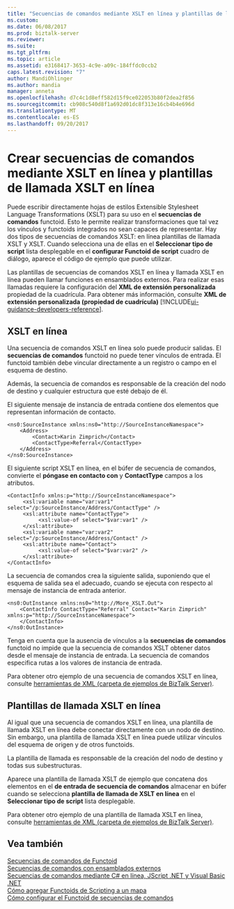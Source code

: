 ```yaml
---
title: "Secuencias de comandos mediante XSLT en línea y plantillas de llamada XSLT | Documentos de Microsoft"
ms.custom: 
ms.date: 06/08/2017
ms.prod: biztalk-server
ms.reviewer: 
ms.suite: 
ms.tgt_pltfrm: 
ms.topic: article
ms.assetid: e3168417-3653-4c9e-a09c-184ffdc0ccb2
caps.latest.revision: "7"
author: MandiOhlinger
ms.author: mandia
manager: anneta
ms.openlocfilehash: d7c4c1d8eff582d15f9ce022053b80f2dea2f856
ms.sourcegitcommit: cb908c540d8f1a692d01dc8f313e16cb4b4e696d
ms.translationtype: MT
ms.contentlocale: es-ES
ms.lasthandoff: 09/20/2017
---
```

# <a name="scripting-using-inline-xslt-and-xslt-call-templates"></a>Crear secuencias de comandos mediante XSLT en línea y plantillas de llamada XSLT en línea
Puede escribir directamente hojas de estilos Extensible Stylesheet Language Transformations (XSLT) para su uso en el **secuencias de comandos** functoid. Esto le permite realizar transformaciones que tal vez los vínculos y functoids integrados no sean capaces de representar. Hay dos tipos de secuencias de comandos XSLT: en línea plantillas de llamada XSLT y XSLT. Cuando selecciona una de ellas en el **Seleccionar tipo de script** lista desplegable en el **configurar Functoid de script** cuadro de diálogo, aparece el código de ejemplo que puede utilizar.  
  
 Las plantillas de secuencias de comandos XSLT en línea y llamada XSLT en línea pueden llamar funciones en ensamblados externos. Para realizar esas llamadas requiere la configuración del **XML de extensión personalizada** propiedad de la cuadrícula. Para obtener más información, consulte **XML de extensión personalizada (propiedad de cuadrícula)** [!INCLUDE[ui-guidance-developers-reference](../includes/ui-guidance-developers-reference.md)].
  
## <a name="inline-xslt"></a>XSLT en línea  
 Una secuencia de comandos XSLT en línea solo puede producir salidas. El **secuencias de comandos** functoid no puede tener vínculos de entrada. El functoid también debe vincular directamente a un registro o campo en el esquema de destino.  
  
 Además, la secuencia de comandos es responsable de la creación del nodo de destino y cualquier estructura que esté debajo de él.  
  
 El siguiente mensaje de instancia de entrada contiene dos elementos que representan información de contacto.  
  
```  
<ns0:SourceInstance xmlns:ns0="http://SourceInstanceNamespace">  
    <Address>  
        <Contact>Karin Zimprich</Contact>  
        <ContactType>Referral</ContactType>  
    </Address>  
</ns0:SourceInstance>  
```  
  
 El siguiente script XSLT en línea, en el búfer de secuencia de comandos, convierte el **póngase en contacto con** y **ContactType** campos a los atributos.  
  
```  
<ContactInfo xmlns:p="http://SourceInstanceNamespace">  
     <xsl:variable name="var:var1" select="/p:SourceInstance/Address/ContactType" />  
     <xsl:attribute name="ContactType">  
          <xsl:value-of select="$var:var1" />  
     </xsl:attribute>  
     <xsl:variable name="var:var2" select="/p:SourceInstance/Address/Contact" />  
     <xsl:attribute name="Contact">  
          <xsl:value-of select="$var:var2" />  
     </xsl:attribute>  
</ContactInfo>  
```  
  
 La secuencia de comandos crea la siguiente salida, suponiendo que el esquema de salida sea el adecuado, cuando se ejecuta con respecto al mensaje de instancia de entrada anterior.  
  
```  
<ns0:OutInstance xmlns:ns0="http://More_XSLT.Out">  
    <ContactInfo ContactType="Referral" Contact="Karin Zimprich" xmlns:p="http://SourceInstanceNamespace">  
    </ContactInfo>  
</ns0:OutInstance>  
```  
  
 Tenga en cuenta que la ausencia de vínculos a la **secuencias de comandos** functoid no impide que la secuencia de comandos XSLT obtener datos desde el mensaje de instancia de entrada. La secuencia de comandos especifica rutas a los valores de instancia de entrada.  
  
 Para obtener otro ejemplo de una secuencia de comandos XSLT en línea, consulte [herramientas de XML (carpeta de ejemplos de BizTalk Server)](../core/xml-tools-biztalk-server-samples-folder.md).  
  
## <a name="inline-xslt-call-templates"></a>Plantillas de llamada XSLT en línea  
 Al igual que una secuencia de comandos XSLT en línea, una plantilla de llamada XSLT en línea debe conectar directamente con un nodo de destino. Sin embargo, una plantilla de llamada XSLT en línea puede utilizar vínculos del esquema de origen y de otros functoids.  
  
 La plantilla de llamada es responsable de la creación del nodo de destino y todas sus subestructuras.  
  
 Aparece una plantilla de llamada XSLT de ejemplo que concatena dos elementos en el **de entrada de secuencia de comandos** almacenar en búfer cuando se selecciona **plantilla de llamada de XSLT en línea** en el **Seleccionar tipo de script** lista desplegable.  
  
 Para obtener otro ejemplo de una plantilla de llamada XSLT en línea, consulte [herramientas de XML (carpeta de ejemplos de BizTalk Server)](../core/xml-tools-biztalk-server-samples-folder.md).  
  
## <a name="see-also"></a>Vea también  
 [Secuencias de comandos de Functoid](../core/scripting-functoid.md)   
 [Secuencias de comandos con ensamblados externos](../core/scripting-using-external-assemblies.md)   
 [Secuencias de comandos mediante C# en línea, JScript .NET y Visual Basic .NET](../core/scripting-using-inline-csharp-jscript-net-and-visual-basic-net.md)   
 [Cómo agregar Functoids de Scripting a un mapa](../core/how-to-add-scripting-functoids-to-a-map.md)   
 [Cómo configurar el Functoid de secuencias de comandos](../core/how-to-configure-the-scripting-functoid.md)